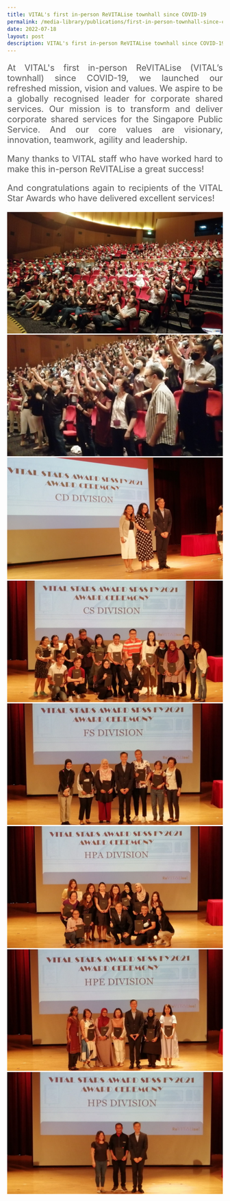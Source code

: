 ```yaml
---
title: VITAL's first in-person ReVITALise townhall since COVID-19
permalink: /media-library/publications/first-in-person-townhall-since-covid/
date: 2022-07-18
layout: post
description: VITAL's first in-person ReVITALise townhall since COVID-19
---
```


<p style="font-size: 20px;color:#585858;text-align:justify;">
At VITAL's first in-person ReVITALise (VITAL’s townhall) since COVID-19, we launched our refreshed mission, vision and values. We aspire to be a globally recognised leader for corporate shared services. Our mission is to transform and deliver corporate shared services for the Singapore Public Service. And our core values are visionary, innovation, teamwork, agility and leadership.
</p>
<p style="font-size: 20px;color:#585858;text-align:justify;">
Many thanks to VITAL staff who have worked hard to make this in-person ReVITALise a great success!
</p>
<p style="font-size: 20px;color:#585858;text-align:justify;">
And congratulations again to recipients of the VITAL Star Awards who have delivered excellent services!
</p>
<img src="/images/media/inpersontownhall2022_image1.jpg"  /> 
<br>
<img src="/images/media/inpersontownhall2022_image2.jpg"  />
<br>
<img src="/images/media/inpersontownhall2022_image3.jpg"  />
<br>
<img src="/images/media/inpersontownhall2022_image4.jpg"  />
<br>
<img src="/images/media/inpersontownhall2022_image5.jpg"  />
<br>
<img src="/images/media/inpersontownhall2022_image6.jpg"  />
<br>
<img src="/images/media/inpersontownhall2022_image7.jpg"  />
<br>
<img src="/images/media/inpersontownhall2022_image8.jpg"  />

